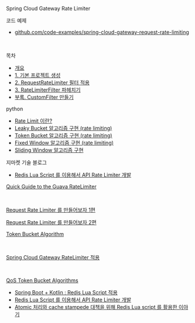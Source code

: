 Spring Cloud Gateway Rate Limiter



코드 예제

- [github.com/code-examples/spring-cloud-gateway-request-rate-limiting](https://github.com/ivvve/code-examples/tree/master/spring-cloud-gateway-request-rate-limiting)

<br/>



목차

- [개요](https://devs0n.tistory.com/68)
- [1\. 기본 프로젝트 생성](https://devs0n.tistory.com/69)
- [2\. RequestRateLimiter 필터 적용](https://devs0n.tistory.com/70)
- [3\. RateLimiterFilter 파헤치기](https://devs0n.tistory.com/71)
- [부록. CustomFilter 만들기](https://devs0n.tistory.com/72)



python

- [Rate Limit 이란?](https://etloveguitar.tistory.com/126)
- [Leaky Bucket 알고리즘 구현 (rate limiting)](https://etloveguitar.tistory.com/127)
- [Token Bucket 알고리즘 구현 (rate limiting)](https://etloveguitar.tistory.com/128)
- [Fixed Window 알고리즘 구현 (rate limiting)](https://etloveguitar.tistory.com/129)
- [Sliding Window 알고리즘 구현](https://etloveguitar.tistory.com/130)



지마켓 기술 블로그

- [Redis Lua Script 를 이용해서 API Rate Limiter 개발](https://dev.gmarket.com/69)



[Quick Guide to the Guava RateLimiter](https://www.baeldung.com/guava-rate-limiter)

<br/>



[Request Rate Limiter 를 만들어보자 1편](https://dgle.dev/RateLimiter1/)

[Request Rate Limiter 를 만들어보자 2편](https://dgle.dev/RateLimiter2/)

[Token Bucket Algorithm](https://dev.to/satrobit/rate-limiting-using-the-token-bucket-algorithm-3cjh)

<br/>



[Spring Cloud Gateway RateLimiter 적용](https://woooongs.tistory.com/56)

<br/>



[QoS Token Bucket Algorithms](https://white-polarbear.tistory.com/63)





- [Spring Boot + Kotlin : Redis Lua Script 적용](https://junuuu.tistory.com/890)
- [Redis Lua Script 를 이용해서 API Rate Limiter 개발](https://dev.gmarket.com/69)
- [Atomic 처리와 cache stampede 대책을 위해 Redis Lua script 를 활용한 이야기](https://engineering.linecorp.com/ko/blog/atomic-cache-stampede-redis-lua-script)





